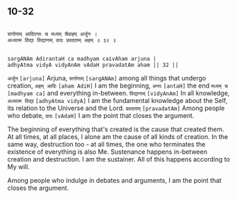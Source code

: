 ## 10-32


```shloka-sa

सर्गाणाम् आदिरन्तः च मध्यम् चैवाहम् अर्जुन ।
अध्यात्म विद्या विद्यानाम् वादः प्रवदताम् अहम् ॥ ३२ ॥

```
```shloka-sa-hk

sargANAm AdirantaH ca madhyam caivAham arjuna |
adhyAtma vidyA vidyAnAm vAdaH pravadatAm aham || 32 ||

```
`अर्जुन` `[arjuna]` Arjuna, `सर्गाणाम्` `[sargANAm]` among all things that undergo creation, `अहम् आदिः` `[aham AdiH]` I am the beginning, `अन्तः` `[antaH]` the end `मध्यम् च` `[madhyam ca]` and everything in-between. `विद्यानाम्` `[vidyAnAm]` In all knowledge, `अध्यात्म विद्या` `[adhyAtma vidyA]` I am the fundamental knowledge about the Self, its relation to the Universe and the Lord. `प्रवदताम्` `[pravadatAm]` Among people who debate, `वादः` `[vAdaH]` I am the point that closes the argument.

The beginning of everything that's created is the cause that created them. At all times, at all places, I alone am the cause of all kinds of creation. In the same way, destruction too - at all times, the one who terminates the existence of everything is also Me. Sustenance happens in-between creation and destruction. I am the sustainer. All of this happens according to My will.

Among people who indulge in debates and arguments, I am the point that closes the argument.


